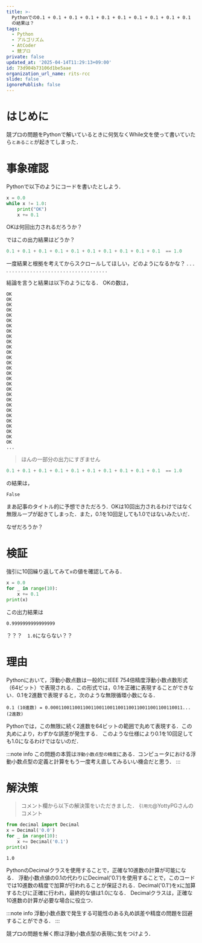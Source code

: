 ```yaml
---
title: >-
  Pythonでの0.1 + 0.1 + 0.1 + 0.1 + 0.1 + 0.1 + 0.1 + 0.1 + 0.1 + 0.1  == 1.0
  の結果は？
tags:
  - Python
  - アルゴリズム
  - AtCoder
  - 競プロ
private: false
updated_at: '2025-04-14T11:29:13+09:00'
id: 73d904b73106d1be5aae
organization_url_name: rits-rcc
slide: false
ignorePublish: false
---
```

# はじめに
競プロの問題をPythonで解いているときに何気なくWhile文を使って書いていたら`とあること`が起きてしまった．

# 事象確認
Pythonで以下のようにコードを書いたとしよう．
```py
x = 0.0
while x != 1.0:
    print("OK")
    x += 0.1
```
OKは何回出力されるだろうか？

ではこの出力結果はどうか？
```py
0.1 + 0.1 + 0.1 + 0.1 + 0.1 + 0.1 + 0.1 + 0.1 + 0.1 + 0.1  == 1.0
```

一度結果と根拠を考えてからスクロールしてほしい，どのようになるかな？
.
.
.
.
.
.
.
.
.
.
.
.
.
.
.
.
.
.
.
.
.
.
.
.
.
.
.
.
.
.
.
.
.
.
.
.
.


結論を言うと結果は以下のようになる．
OKの数は，
```
OK
OK
OK
OK
OK
OK
OK
OK
OK
OK
OK
OK
OK
OK
OK
OK
OK
OK
OK
OK
OK
OK
OK
OK
OK
OK
OK
OK
OK
...
```
> ほんの一部分の出力にすぎません

```py
0.1 + 0.1 + 0.1 + 0.1 + 0.1 + 0.1 + 0.1 + 0.1 + 0.1 + 0.1  == 1.0
```
の結果は，

```
False
```

まあ記事のタイトル的に予想できただろう．OKは10回出力されるわけではなく無限ループが起きてしまった．また，0.1を10回足しても1.0ではないみたいだ．

なぜだろうか？

# 検証
強引に10回繰り返してみて`x`の値を確認してみる．
```py
x = 0.0
for _ in range(10):
    x += 0.1
print(x)
```
この出力結果は
```
0.9999999999999999
```
？？？　`1.0`にならない？？

# 理由
Pythonにおいて，浮動小数点数は一般的にIEEE 754倍精度浮動小数点数形式（64ビット）で表現される．この形式では，0.1を正確に表現することができない．0.1を2進数で表現すると，次のような無限循環小数になる．
```
0.1 (10進数) = 0.0001100110011001100110011001100110011001100110011... (2進数)
```
Pythonでは，この無限に続く2進数を64ビットの範囲で丸めて表現する．この丸めにより，わずかな誤差が発生する．
このような仕様により0.1を10回足しても1.0になるわけではないのだ．

:::note info
この問題の本質は`浮動小数点型の精度`にある．コンピュータにおける浮動小数点型の定義と計算をもう一度考え直してみるいい機会だと思う．
:::
# 解決策
>コメント欄から以下の解決策をいただきました．
>`引用元`@YottyPGさんのコメント

```py
from decimal import Decimal
x = Decimal('0.0')
for _ in range(10):
    x += Decimal('0.1')
print(x)
```
```
1.0
```
PythonのDecimalクラスを使用することで，正確な10進数の計算が可能になる．
浮動小数点値の0.1の代わりにDecimal('0.1')を使用することで，このコードでは10進数の精度で加算が行われることが保証される．Decimal('0.1')をxに加算するたびに正確に行われ，最終的な値は1.0になる．
Decimalクラスは，正確な10進数の計算が必要な場合に役立つ．

:::note info
浮動小数点数で発生する可能性のある丸め誤差や精度の問題を回避することができる．
:::


競プロの問題を解く際は浮動小数点型の表現に気をつけよう．
